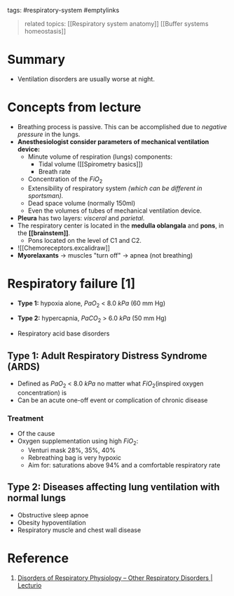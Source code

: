 tags: #respiratory-system #emptylinks
>related topics: [[Respiratory system anatomy]] [[Buffer systems homeostasis]]
# Summary
- Ventilation disorders are usually worse at night.
# Concepts from lecture
- Breathing process is passive. This can be accomplished due to *negative pressure* in the lungs.
- **Anesthesiologist consider parameters of mechanical ventilation device:**
	- Minute volume of respiration (lungs) components:
		- Tidal volume ([[Spirometry basics]])
		- Breath rate
	- Concentration of the $FiO_2$
	- Extensibility of respiratory system *(which can be different in sportsman).*
	- Dead space volume (normally 150ml)
	- Even the volumes of tubes of mechanical ventilation device.
- **Pleura** has two layers: *visceral* and *parietal*.
- The respiratory center is located in the **medulla oblangala** and **pons**, in the **[[brainstem]]**.
	- Pons located on the level of C1 and C2.
- ![[Chemoreceptors.excalidraw]]
- **Myorelaxants** → muscles "turn off" → apnea (not breathing)

# Respiratory failure [1]
- **Type 1:** hypoxia alone, $PaO_2$ $<$ $8.0$ $kPa$ (60 mm Hg)
- **Type 2:** hypercapnia, $PaCO_2$ $>$ $6.0$ $kPa$ (50 mm Hg)


- Respiratory acid base disorders
## Type 1: Adult Respiratory Distress Syndrome (ARDS)
- Defined as $PaO_2$ $<$ $8.0$ $kPa$ no matter what $FiO_2$(inspired oxygen concentration) is
- Can be an acute one-off event or complication of chronic disease
### Treatment
- Of the cause
- Oxygen supplementation using high $FiO_2$:
	- Venturi mask 28%, 35%, 40%
	- Rebreathing bag is very hypoxic
	- Aim for: saturations above 94% and a comfortable respiratory rate

## Type 2: Diseases affecting lung ventilation with normal lungs
- Obstructive sleep apnoe
- Obesity hypoventilation
- Respiratory muscle and chest wall disease
# Reference
1. [Disorders of Respiratory Physiology – Other Respiratory Disorders | Lecturio](https://youtu.be/Clgg7tj3wKI)